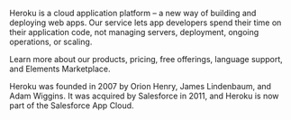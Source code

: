 Heroku is a cloud application platform – a new way of building and deploying web apps. Our service lets app developers spend their time on their application code, not managing servers, deployment, ongoing operations, or scaling.

Learn more about our products, pricing, free offerings, language support, and Elements Marketplace.

Heroku was founded in 2007 by Orion Henry, James Lindenbaum, and Adam Wiggins. It was acquired by Salesforce in 2011, and Heroku is now part of the Salesforce App Cloud.